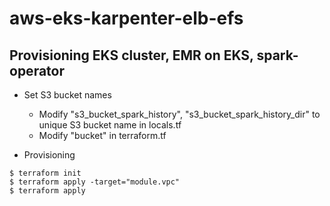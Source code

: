 # aws-eks-karpenter-elb-efs

## Provisioning EKS cluster, EMR on EKS, spark-operator

* Set S3 bucket names
  * Modify "s3_bucket_spark_history", "s3_bucket_spark_history_dir" to unique S3 bucket name in locals.tf
  * Modify "bucket" in terraform.tf

* Provisioning

```
$ terraform init
$ terraform apply -target="module.vpc" 
$ terraform apply
```

